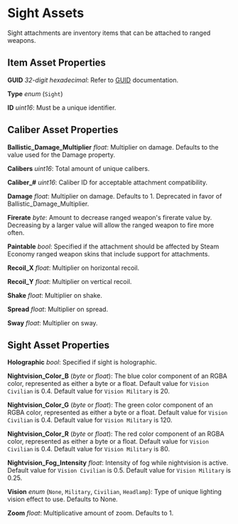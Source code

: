 Sight Assets
============

Sight attachments are inventory items that can be attached to ranged weapons.

Item Asset Properties
---------------------

**GUID** *32-digit hexadecimal*: Refer to [GUID](/GUID.md) documentation.

**Type** *enum* (`Sight`)

**ID** *uint16*: Must be a unique identifier.

Caliber Asset Properties
------------------------

**Ballistic_Damage_Multiplier** *float*: Multiplier on damage. Defaults to the value used for the Damage property.

**Calibers** *uint16*: Total amount of unique calibers.

**Caliber_#** *uint16*: Caliber ID for acceptable attachment compatibility.

**Damage** *float*: Multiplier on damage. Defaults to 1. Deprecated in favor of Ballistic_Damage_Multiplier.

**Firerate** *byte*: Amount to decrease ranged weapon's firerate value by. Decreasing by a larger value will allow the ranged weapon to fire more often.

**Paintable** *bool*: Specified if the attachment should be affected by Steam Economy ranged weapon skins that include support for attachments.

**Recoil_X** *float*: Multiplier on horizontal recoil.

**Recoil_Y** *float*: Multiplier on vertical recoil.

**Shake** *float*: Multiplier on shake.

**Spread** *float*: Multiplier on spread.

**Sway** *float*: Multiplier on sway.

Sight Asset Properties
----------------------

**Holographic** *bool*: Specified if sight is holographic.

**Nightvision_Color_B** (*byte* or *float*): The blue color component of an RGBA color, represented as either a byte or a float. Default value for `Vision Civilian` is 0.4. Default value for `Vision Military` is 20.

**Nightvision_Color_G** (*byte* or *float*): The green color component of an RGBA color, represented as either a byte or a float. Default value for `Vision Civilian` is 0.4. Default value for `Vision Military` is 120.

**Nightvision_Color_R** (*byte* or *float*): The red color component of an RGBA color, represented as either a byte or a float. Default value for `Vision Civilian` is 0.4. Default value for `Vision Military` is 80.

**Nightvision_Fog_Intensity** *float*: Intensity of fog while nightvision is active. Default value for `Vision Civilian` is 0.5. Default value for `Vision Military` is 0.25.

**Vision** *enum* (`None`, `Military`, `Civilian`, `Headlamp`): Type of unique lighting vision effect to use. Defaults to None.

**Zoom** *float*: Multiplicative amount of zoom. Defaults to 1.
